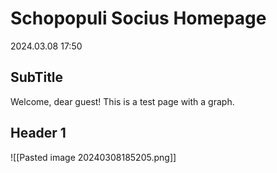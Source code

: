 
# Schopopuli Socius Homepage
2024.03.08 17:50

## SubTitle
Welcome, dear guest! This is a test page with a graph.

## Header 1

![[Pasted image 20240308185205.png]]
